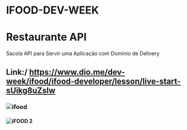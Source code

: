 # IFOOD-DEV-WEEK
#  Restaurante API
Sacola API para Servir uma Aplicação com Domínio de Delivery


## Link:/ https://www.dio.me/dev-week/ifood/ifood-developer/lesson/live-start-sUikg8uZsIw
###  ![ifood](https://user-images.githubusercontent.com/105497075/193452075-82f75b2b-5cb6-48b4-af95-f84f30ae820c.png)
####  ![iFOOD 2](https://user-images.githubusercontent.com/105497075/193452307-fe9f7f11-7e80-4ca6-a38c-26bfee4b3e26.png)
